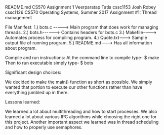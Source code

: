 README.md
CS570 Assignment 1
Veerparatap Tatla cssc1153
Josh Robey cssc1126
CS570 Operating Systems, Summer 2017
Assignment #1: Thread management


File Manifest:
1.) bots.c -----> Main program that does work for managing threads.
2.) bots.h------> Contains headers for bots.c
3.) Makefile----> Automates process for compiling program.
4.) Quote.txt---> Sample output file of running program. 
5.) README.md---> Has all information about program.

Compile and run instructions:
At the command line to compile type-
$ make
Then to run executable simply type-
$ bots

Significant design choiices:

We decided to make the main() function as short as possible.
We simply wanted that portion to execute our other functions
rather than have everything jumbled up in there. 

Lessons learned:

We learned a lot about multithreading and how to start processes. 
We also learned a lot about various IPC algorithms while choosing
the right one for this project. Another important aspect we learned was
in thread scheduling and how to properly use semaphores.

